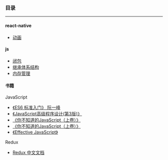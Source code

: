 
### 目录
------
#### react-native 
 - [动画](react-native/files/animations.md)


#### js
 - [闭包](js/files/闭包.md)
 - [继承体系结构](js/files/继承体系结构.md)
 - [内存管理](js/files/内存管理.md)


#### 书籍

JavaScript

 - [《ES6 标准入门》 阮一峰](http://es6.ruanyifeng.com/)
 - [《JavaScript高级程序设计(第3版)》]()
 - [《你不知道的JavaScript（上卷）》](https://www.evernote.com/shard/s435/res/93298278-5325-4e98-ae60-000aee35dce0)
 - [《你不知道的JavaScript（上卷）》]()
 - [《Effective JavaScript》]()

Redux
 
 - [Redux 中文文档]( https://gitter.im/camsong/redux-in-chinese)